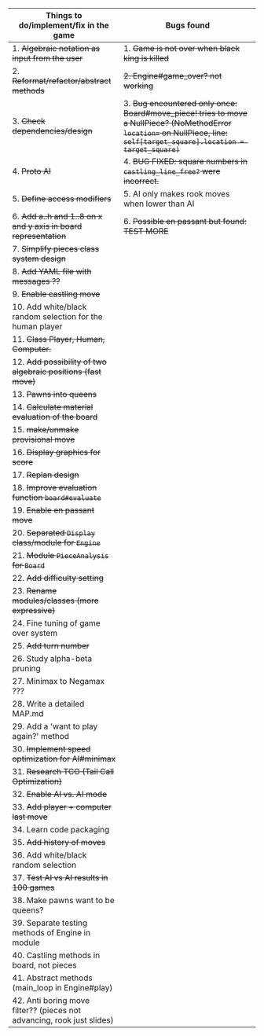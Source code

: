 | Things to do/implement/fix in the game | Bugs found |
| ---------------------------------------|--------------------------------- |
| 1. ~~Algebraic notation as input from the user~~ | 1. ~~Game is not over when black king is killed~~
| 2. ~~Reformat/refactor/abstract methods~~ | ~~2. Engine#game_over? not working~~
| 3. ~~Check dependencies/design~~ | 3. ~~Bug encountered only once: Board#move_piece! tries to move a NullPiece? (NoMethodError `location=` on NullPiece, line: `self[target_square].location = target_square)`~~
| 4. ~~Proto AI~~ | 4. ~~BUG FIXED: square numbers in `castling_line_free?` were incorrect.~~
| 5. ~~Define access modifiers~~ | 5. AI only makes rook moves when lower than AI
| 6. ~~Add a..h and 1..8 on x and y axis in board representation~~ | 6. ~~Possible en passant but found: TEST MORE~~
| 7. ~~Simplify pieces class system design~~ |
| 8. ~~Add YAML file with messages ??~~ |
| 9. ~~Enable castling move~~ |
| 10. Add white/black random selection for the human player |
| 11. ~~Class Player, Human, Computer.~~ |
| 12. ~~Add possibility of two algebraic positions (fast move)~~ |
| 13. ~~Pawns into queens~~ |
| 14. ~~Calculate material evaluation of the board~~ |
| 15. ~~make/unmake provisional move~~ |
| 16. ~~Display graphics for score~~ |
| 17. ~~Replan design~~ |
| 18. ~~Improve evaluation function `board#evaluate`~~ |
| 19. ~~Enable en passant move~~ |
| 20. ~~Separated `Display` class/module for `Engine`~~ |
| 21. ~~Module `PieceAnalysis` for `Board`~~ |
| 22. ~~Add difficulty setting~~ |
| 23. ~~Rename modules/classes (more expressive)~~ |
| 24. Fine tuning of game over system |
| 25. ~~Add turn number~~ |
| 26. Study alpha-beta pruning |
| 27. Minimax to Negamax ??? |
| 28. Write a detailed MAP.md |
| 29. Add a 'want to play again?' method |
| 30. ~~Implement speed optimization for AI#minimax~~ |
| 31. ~~Research TCO (Tail Call Optimization)~~ |
| 32. ~~Enable AI vs. AI mode~~ |
| 33. ~~Add player + computer last move~~ |
| 34. Learn code packaging |
| 35. ~~Add history of moves~~ |
| 36. Add white/black random selection |
| 37. ~~Test AI vs AI results in 100 games~~ |
| 38. Make pawns want to be queens? |
| 39. Separate testing methods of Engine in module |
| 40. Castling methods in board, not pieces |
| 41. Abstract methods (main_loop in Engine#play) |
| 42. Anti boring move filter?? (pieces not advancing, rook just slides) |

